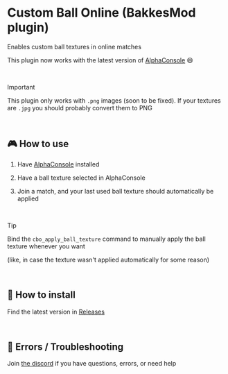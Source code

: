 # Custom Ball Online (BakkesMod plugin)
Enables custom ball textures in online matches

This plugin now works with the latest version of [AlphaConsole](https://bakkesplugins.com/plugins/view/108) 😄

<br>

>[!IMPORTANT]
>This plugin only works with `.png` images (soon to be fixed). If your textures are `.jpg` you should probably convert them to PNG

<br>

## 🎮 How to use

1. Have [AlphaConsole](https://bakkesplugins.com/plugins/view/108) installed

2. Have a ball texture selected in AlphaConsole
   
3. Join a match, and your last used ball texture should automatically be applied

<br>

>[!TIP]
>Bind the `cbo_apply_ball_texture` command to manually apply the ball texture whenever you want
>
>(like, in case the texture wasn't applied automatically for some reason)

<br>

## 🔧 How to install

Find the latest version in [Releases](https://github.com/smallest-cock/Custom-Ball-Online/releases/latest)

<br>

## 🚧 Errors / Troubleshooting

Join [the discord](https://discord.gg/tHZFsMsvDU) if you have questions, errors, or need help

